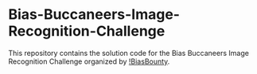 # Bias-Buccaneers-Image-Recognition-Challenge
This repository contains the solution code for the Bias Buccaneers Image Recognition Challenge organized by [!BiasBounty](biasbounty.ai).